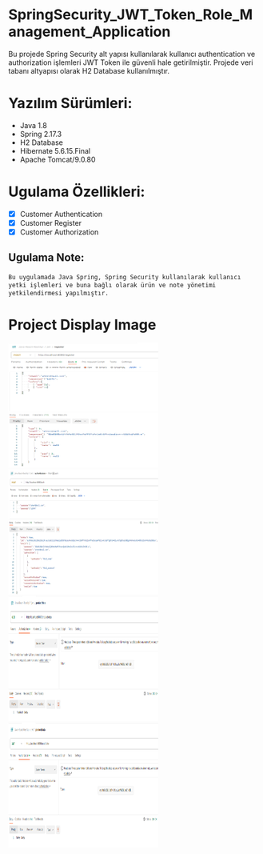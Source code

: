 # SpringSecurity_JWT_Token_Role_Management_Application
Bu projede Spring Security alt yapısı kullanılarak kullanıcı authentication ve authorization işlemleri   JWT Token  ile güvenli hale getirilmiştir. Projede veri tabanı altyapısı olarak H2 Database kullanılmıştır.



# Yazılım Sürümleri:

- Java 1.8
- Spring 2.17.3
- H2 Database
- Hibernate 5.6.15.Final
- Apache Tomcat/9.0.80
  
    
# Ugulama Özellikleri:


- [x] Customer Authentication
- [x] Customer Register
- [x] Customer Authorization 

## Ugulama Note:
```
Bu uygulamada Java Spring, Spring Security kullanılarak kullanıcı yetki işlemleri ve buna bağlı olarak ürün ve note yönetimi yetkilendirmesi yapılmıştır.
```


# Project Display Image
<p>

<img src="https://github.com/isahatipoglu74/SpringSecurity_JWT_Token_Role_Management_Application/blob/main/jwt_images/jwt_Register.png" width="300" height="250" margin="10" padding="10" style="max-width:100%;"></a>
<img src="https://github.com/isahatipoglu74/SpringSecurity_JWT_Token_Role_Management_Application/blob/main/jwt_images/jwt_auth.png" width="300" height="250" margin="10" padding="10" style="max-width:100%;"></a>
<img src="https://github.com/isahatipoglu74/SpringSecurity_JWT_Token_Role_Management_Application/blob/main/jwt_images/product_data.png" width="300" height="250" margin="10" padding="10" style="max-width:100%;"></a>
<img src="https://github.com/isahatipoglu74/SpringSecurity_JWT_Token_Role_Management_Application/blob/main/jwt_images/note_data.png" width="300" height="250" margin="10" padding="10" style="max-width:100%;"></a>


</p>


